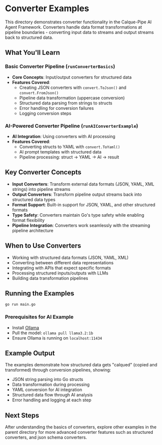 # Converter Examples

This directory demonstrates converter functionality in the Calque-Pipe AI Agent Framework. Converters handle data format transformations at pipeline boundaries - converting input data to streams and output streams back to structured data.

## What You'll Learn

### Basic Converter Pipeline (`runConverterBasics`)

- **Core Concepts**: Input/output converters for structured data
- **Features Covered**:
  - Creating JSON converters with `convert.ToJson()` and `convert.FromJson()`
  - Pipeline data transformation (uppercase conversion)
  - Structured data parsing from strings to structs
  - Error handling for conversion failures
  - Logging conversion steps

### AI-Powered Converter Pipeline (`runAIConverterExample`)

- **AI Integration**: Using converters with AI processing
- **Features Covered**:
  - Converting structs to YAML with `convert.ToYaml()`
  - AI prompt templates with structured data
  - Pipeline processing: struct → YAML → AI → result

## Key Converter Concepts

- **Input Converters**: Transform external data formats (JSON, YAML, XML strings) into pipeline streams
- **Output Converters**: Transform pipeline output streams back into structured data types
- **Format Support**: Built-in support for JSON, YAML, and other structured formats
- **Type Safety**: Converters maintain Go's type safety while enabling format flexibility
- **Pipeline Integration**: Converters work seamlessly with the streaming pipeline architecture

## When to Use Converters

- Working with structured data formats (JSON, YAML, XML)
- Converting between different data representations
- Integrating with APIs that expect specific formats
- Processing structured inputs/outputs with LLMs
- Building data transformation pipelines

## Running the Examples

```bash
go run main.go
```

### Prerequisites for AI Example

- Install [Ollama](https://ollama.ai)
- Pull the model: `ollama pull llama3.2:1b`
- Ensure Ollama is running on `localhost:11434`

## Example Output

The examples demonstrate how structured data gets "calqued" (copied and transformed) through conversion pipelines, showing:

- JSON string parsing into Go structs
- Data transformation during processing
- YAML conversion for AI integration
- Structured data flow through AI analysis
- Error handling and logging at each step

## Next Steps

After understanding the basics of converters, explore other examples in the parent directory for more advanced converter features such as structured converters, and json schema converters.
